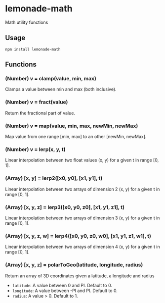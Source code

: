# lemonade-math
Math utility functions

## Usage

`npm install lemonade-math`

## Functions

### (Number) v = clamp(value, min, max)
Clamps a value between min and max (both inclusive).

### (Number) v = fract(value)
Return the fractional part of value.

### (Number) v = map(value, min, max, newMin, newMax)
Map value from one range [min, max] to an other [newMin, newMax].

### (Number) v = lerp(x, y, t)
Linear interpolation between two float values (x, y) for a given t in range [0, 1].

### (Array) [x, y] = lerp2([x0, y0], [x1, y1], t)
Linear interpolation between two arrays of dimension 2 (x, y) for a given t in range [0, 1].

### (Array) [x, y, z] = lerp3([x0, y0, z0], [x1, y1, z1], t)
Linear interpolation between two arrays of dimension 3 (x, y) for a given t in range [0, 1].

### (Array) [x, y, z, w] = lerp4([x0, y0, z0, w0], [x1, y1, z1, w1], t)
Linear interpolation between two arrays of dimension 4 (x, y) for a given t in range [0, 1].

### (Array) [x, y, z] = polarToGeo(latitude, longitude, radius)
Return an array of 3D coordinates given a latitude, a longitude and radius
- `latitude`: A value between 0 and PI. Default to 0.
- `longitude`: A value between -PI and PI. Default to 0.
- `radius`: A value > 0. Default to 1.